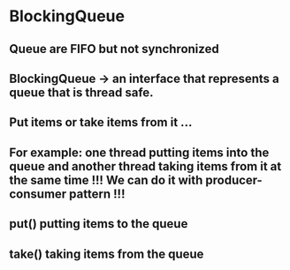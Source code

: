 # BlockingQueue
## Queue are FIFO but not synchronized
## BlockingQueue -> an interface that represents a queue that is thread safe.
## Put items or take items from it ...
## For example: one thread putting items into the queue and another thread taking items from it at the same time !!! We can do it with producer-consumer pattern !!!
## put() putting items to the queue
## take() taking items from the queue